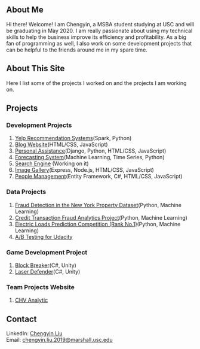 <!-- Global site tag (gtag.js) - Google Analytics -->
<head>
<script async src="https://www.googletagmanager.com/gtag/js?id=UA-158634722-1"></script>
<meta property='og:image' content='https://images.unsplash.com/photo-1504639725590-34d0984388bd?ixlib=rb-1.2.1&ixid=eyJhcHBfaWQiOjEyMDd9&auto=format&fit=crop&w=1867&q=80'/>
<script>
  window.dataLayer = window.dataLayer || [];
  function gtag(){dataLayer.push(arguments);}
  gtag('js', new Date());

  gtag('config', 'UA-158634722-1');
</script>
</head>

## About Me

Hi there! Welcome! I am Chengyin, a MSBA student studying at USC and will be graduating in May 2020. I am really passionate about using my technical skills to help the business improve its efficiency and profitability. As a big fan of programming as well, I also work on some development projects that can be helpful to the friends around me in my spare time. 

## About This Site

Here I list some of the projects I worked on and the projects I am working on.

## Projects

### Development Projects
1. [Yelp Recommendation Systems](https://github.com/lynkeib/WebProjects/tree/master/Recommendation%20System)(Spark, Python)
2. [Blog Website](https://github.com/lynkeib/WebProjects/tree/master/MyBlog/blog)(HTML/CSS, JavaScript)
3. [Personal Assistance](https://github.com/lynkeib/WeChatProjects)(Django, Python, HTML/CSS, JavaScript)
4. [Forecasting System](https://github.com/lynkeib/WebProjects/tree/master/Forecasting%20System)(Machine Learning, Time Series, Python)
5. [Search Engine](https://github.com/lynkeib/SearchEngine) (Working on it)
6. [Image Gallery](https://github.com/lynkeib/WebProjects/tree/master/WebDevelopment/Projects/Gallery)(Express, Node.js, HTML/CSS, JavaScript)
7. [People Management](https://github.com/lynkeib/People-Management)(Entity Framework, C#, HTML/CSS, JavaScript)

### Data Projects
1. [Fraud Detection in the New York Property Dataset](https://github.com/lynkeib/WebProjects/tree/master/NY%20Property)(Python, Machine Learning)
2. [Credit Transaction Fraud Analytics Project](https://github.com/lynkeib/WebProjects/tree/master/Credit%20Card%20Fraud%20Detection)(Python, Machine Learning)
3. [Electric Loads Prediction Competition (Rank No.1)](https://github.com/lynkeib/WebProjects/tree/master/Time%20Series%20Competition)(Python, Machine Learning)
4. [A/B Testing for Udacity](https://github.com/lynkeib/WebProjects/tree/master/AB%20Testing%20for%20Udacity%20Course)

### Game Development Project
1. [Block Breaker](https://simmer.io/@lynkeytb/block-breaker)(C#, Unity)
2. [Laser Defender](https://simmer.io/@lynkeytb/laser-defender)(C#, Unity)

### Team Projects Website
1. [CHV Analytic ](https://www.chvanalytics.com)

## Contact

LinkedIn: [Chengyin Liu](www.linkedin.com/in/chengyinliu458)  
Email: [chengyin.liu.2019@marshall.usc.edu](chengyin.liu.2019@marshall.usc.edu)

